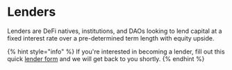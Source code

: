 # Lenders

Lenders are DeFi natives, institutions, and DAOs looking to lend capital at a fixed interest rate over a pre-determined term length with equity upside.

{% hint style="info" %}
If you're interested in becoming a lender, fill out this quick [lender form](https://xudqki8dg3d.typeform.com/to/VpyYBNPI) and we will get back to you shortly.
{% endhint %}
